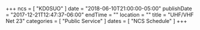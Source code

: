 +++
ncs = [ "KD0SUO" ]
date = "2018-06-10T21:00:00-05:00"
publishDate = "2017-12-21T12:47:37-06:00"
endTime = ""
location = ""
title = "UHF/VHF Net 23"
categories = [ "Public Service" ]
dates = [ "NCS Schedule" ]
+++
